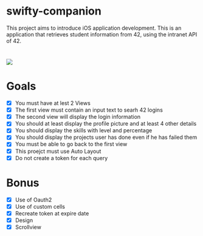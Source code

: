 # swifty-companion
This project aims to introduce iOS application development. This is an application that retrieves student information from 42, using the intranet API of 42.

#
 ![](ft_stalker.gif)
#

# Goals
- [x] You must have at lest 2 Views
- [x] The first view must contain an input text to searh 42 logins
- [x] The second view will display the login information
- [x] You should at least display the profile picture and at least 4 other details
- [x] You should display the skills with level and percentage
- [x] You should display the projects user has done even if he has failed them
- [x] You must be able to go back to the first view
- [x] This proejct must use Auto Layout
- [x] Do not create a token for each query

# Bonus
- [x] Use of Oauth2
- [x] Use of custom cells
- [x] Recreate token at expire date
- [x] Design
- [x] Scrollview
